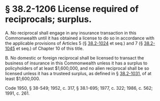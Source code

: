 # § 38.2-1206 License required of reciprocals; surplus.

<p>A. No reciprocal shall engage in any insurance transaction in this Commonwealth until it has obtained a license to do so in accordance with the applicable provisions of Articles 5 (§ <a href='http://law.lis.virginia.gov/vacode/38.2-1024/'>38.2-1024</a> et seq.) and 7 (§ <a href='http://law.lis.virginia.gov/vacode/38.2-1045/'>38.2-1045</a> et seq.) of Chapter 10 of this title.</p><p>B. No domestic or foreign reciprocal shall be licensed to transact the business of insurance in this Commonwealth unless it has a surplus to policyholders of at least $1,600,000, and no alien reciprocal shall be so licensed unless it has a trusteed surplus, as defined in § <a href='http://law.lis.virginia.gov/vacode/38.2-1031/'>38.2-1031</a>, of at least $1,600,000.</p><p>Code 1950, § 38-549; 1952, c. 317, § 38.1-695; 1977, c. 322; 1986, c. 562; 1991, c. 261.</p>